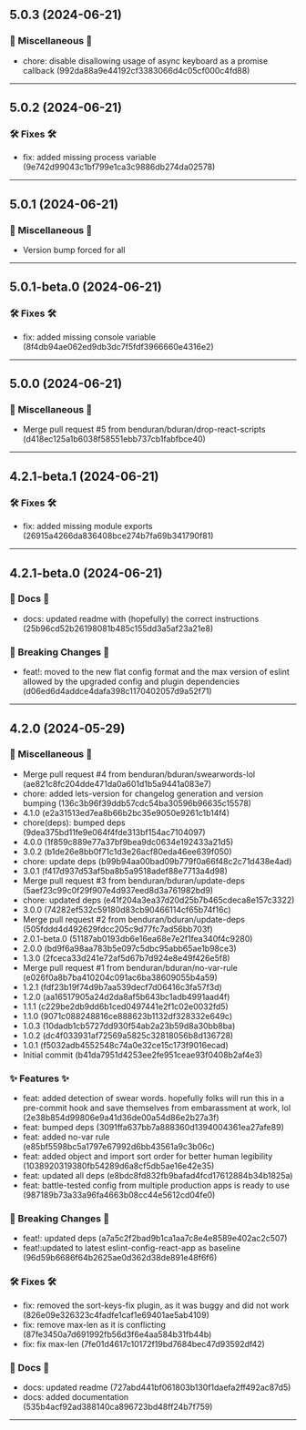 ## 5.0.3 (2024-06-21)

### 🔀 Miscellaneous 🔀

- chore: disable disallowing usage of async keyboard as a promise callback (992da88a9e44192cf3383066d4c05cf000c4fd88)

---

## 5.0.2 (2024-06-21)

### 🛠️ Fixes 🛠️

- fix: added missing process variable (9e742d99043c1bf799e1ca3c9886db274da02578)

---

## 5.0.1 (2024-06-21)

### 🔀 Miscellaneous 🔀

- Version bump forced for all

---

## 5.0.1-beta.0 (2024-06-21)

### 🛠️ Fixes 🛠️

- fix: added missing console variable (8f4db94ae062ed9db3dc7f5fdf3966660e4316e2)

---

## 5.0.0 (2024-06-21)

### 🔀 Miscellaneous 🔀

- Merge pull request #5 from benduran/bduran/drop-react-scripts (d418ec125a1b6038f58551ebb737cb1fabfbce40)

---

## 4.2.1-beta.1 (2024-06-21)

### 🛠️ Fixes 🛠️

- fix: added missing module exports (26915a4266da836408bce274b7fa69b341790f81)

---

## 4.2.1-beta.0 (2024-06-21)

### 📖 Docs 📖

- docs: updated readme with (hopefully) the correct instructions (25b96cd52b26198081b485c155dd3a5af23a21e8)



### 🚨 Breaking Changes 🚨

- feat!: moved to the new flat config format and the max version of eslint allowed by the upgraded config and plugin dependencies (d06ed6d4addce4dafa398c1170402057d9a52f71)

---

## 4.2.0 (2024-05-29)

### 🔀 Miscellaneous 🔀

- Merge pull request #4 from benduran/bduran/swearwords-lol (ae821c8fc204dde471da0a601d1b5a9441a083e7)
- chore: added lets-version for changelog generation and version bumping (136c3b96f39ddb57cdc54ba30596b96635c15578)
- 4.1.0 (e2a31513ed7ea8b66b2bc35e9050e9261c1b14f4)
- chore(deps): bumped deps (9dea375bd11fe9e064f4fde313bf154ac7104097)
- 4.0.0 (1f859c889e77a37bf9bea9dc0634e192433a21d5)
- 3.0.2 (b1de26e8bb0f71c1d3e26acf80eda46ee639f050)
- chore: update deps (b99b94aa00bad09b779f0a66f48c2c71d438e4ad)
- 3.0.1 (f417d937d53af5ba8b5a9518adef88e7713a4d98)
- Merge pull request #3 from benduran/bduran/update-deps (5aef23c99c0f29f907e4d937eed8d3a761982bd9)
- chore: updated deps (e41f204a3ea37d20d25b7b465cdeca8e157c3322)
- 3.0.0 (74282ef532c59180d83cb90466114cf65b74f16c)
- Merge pull request #2 from benduran/bduran/update-deps (505fddd4d492629fdcc205c9d77fc7ad56bb703f)
- 2.0.1-beta.0 (51187ab0193db6e16ea68e7e2f1fea340f4c9280)
- 2.0.0 (bd9f6a98aa783b5e097c5dbc95abb65ae1b98ce3)
- 1.3.0 (2fceca33d241e72af5d67b7d924e8e49f426e5f8)
- Merge pull request #1 from benduran/bduran/no-var-rule (e026f0a8b7ba410204c091ac6ba38609055b4a59)
- 1.2.1 (fdf23b19f74d9b7aa539decf7d06416c3fa57f3d)
- 1.2.0 (aa16517905a24d2da8af5b643bc1adb4991aad4f)
- 1.1.1 (c229be2db9dd6b1ced0497441e2f1c02e0032fd5)
- 1.1.0 (9071c088248816ce888623b1132df328332e649c)
- 1.0.3 (10dadb1cb5727dd930f54ab2a23b59d8a30bb8ba)
- 1.0.2 (dc4f033931af72569a5825c32818056b8d136728)
- 1.0.1 (f5032adb4552548c74a0e32ce15c173f9016ecad)
- Initial commit (b41da7951d4253ee2fe951ceae93f0408b2af4e3)



### ✨ Features ✨

- feat: added detection of swear words. hopefully folks will run this in a pre-commit hook and save themselves from embarassment at work, lol (2e38b854d99806e9a41d36de00a54d86e2b27a3f)
- feat: bumped deps (3091ffa637bb7a888360d1394004361ea27afe89)
- feat: added no-var rule (e85bf5598bc5a1797e67992d6bb43561a9c3b06c)
- feat: added object and import sort order for better human legibility (1038920319380fb54289d6a8cf5db5ae16e42e35)
- feat: updated all deps (e8bdc8fd832fb9bafad4fcd17612884b34b1825a)
- feat: battle-tested config from multiple production apps is ready to use (987189b73a33a96fa4663b08cc44e5612cd04fe0)



### 🚨 Breaking Changes 🚨

- feat!: updated deps (a7a5c2f2bad9b1ca1aa7c8e4e8589e402ac2c507)
- feat!:updated to latest eslint-config-react-app as baseline (96d59b6686f64b2625ae0d362d38de891e48f6f6)



### 🛠️ Fixes 🛠️

- fix: removed the sort-keys-fix plugin, as it was buggy and did not work (826e09e326323c4fadfe1caf1e69401ae5ab4109)
- fix: remove max-len as it is conflicting (87fe3450a7d691992fb56d3f6e4aa584b31fb44b)
- fix: fix max-len (7fe01d4617c10172f19bd7684bec47d93592df42)



### 📖 Docs 📖

- docs: updated readme (727abd441bf061803b130f1daefa2ff492ac87d5)
- docs: added documentation (535b4acf92ad388140ca896723bd48ff24b7f759)

---

